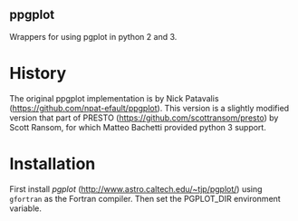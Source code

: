 ## ppgplot
Wrappers for using pgplot in python 2 and 3.

# History

The original ppgplot implementation is by Nick Patavalis (https://github.com/npat-efault/ppgplot). This version is a slightly modified version that part of PRESTO (https://github.com/scottransom/presto) by Scott Ransom, for which Matteo Bachetti provided python 3 support.

# Installation

First install *pgplot* (http://www.astro.caltech.edu/~tjp/pgplot/) using `gfortran` as the Fortran compiler. Then set the PGPLOT_DIR environment variable.
